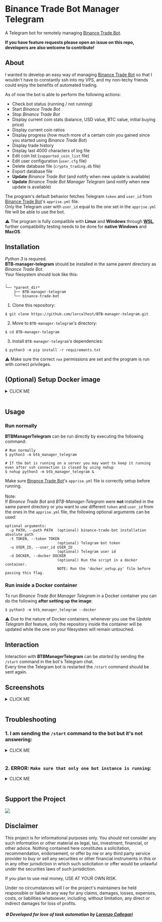 # Binance Trade Bot Manager Telegram

A Telegram bot for remotely managing [Binance Trade Bot].

**If you have feature requests please open an issue on this repo, developers are also welcome to contribute!**

## About

I wanted to develop an easy way of managing [Binance Trade Bot] so that I wouldn't have to constantly ssh into my VPS, and my non-techy friends could enjoy the benefits of automated trading.

As of now the bot is able to perform the following actions:

- Check bot status (running / not running)
- Start _Binance Trade Bot_
- Stop _Binance Trade Bot_
- Display current coin stats (balance, USD value, BTC value, initial buying price)
- Display current coin ratios
- Display progress (how much more of a certain coin you gained since you started using _Binance Trade Bot_)
- Display trade history
- Display last 4000 characters of log file
- Edit coin list (`supported_coin_list` file)
- Edit user configuration (`user.cfg` file)
- Delete database file (`crypto_trading.db` file)
- Export database file
- **Update** _Binance Trade Bot_ (and notify when new update is available)
- **Update** _Binance Trade Bot Manager Telegram_ (and notify when new update is available)

The program's default behavior fetches Telegram `token` and `user_id` from [Binance Trade Bot]'s `apprise.yml` file.  
Only the Telegram user with `user_id` equal to the one set in the `apprise.yml` file will be able to use the bot.

⚠ The program is fully compatible with **Linux** and **Windows** through **[WSL]**, further compatibility testing needs to be done for **native Windows** and **MacOS**.

## Installation

_Python 3_ is required.  
**BTB-manager-telegram** should be installed in the same parent directory as _Binance Trade Bot_.  
Your filesystem should look like this:

```
.
└── *parent_dir*
    ├── BTB-manager-telegram
    └── binance-trade-bot
```

1. Clone this repository:

```console
$ git clone https://github.com/lorcalhost/BTB-manager-telegram.git
```

2. Move to `BTB-manager-telegram`'s directory:

```console
$ cd BTB-manager-telegram
```

3. Install `BTB-manager-telegram`'s dependencies:

```console
$ python3 -m pip install -r requirements.txt
```

⚠ Make sure the correct `rwx` permissions are set and the program is run with correct privileges.

## (Optional) Setup Docker image

<details><summary>CLICK ME</summary>
To run _Binance Trade Bot Manager Telegram_ inside a Docker container you must first make sure to have your _binance-trade-bot_ installation directory inside the _BTB-manager-telegram_ one.  
Your filesystem should look like this:

```
.
└── *parent_dir*
    └── BTB-manager-telegram
        └── binance-trade-bot
```

For quickly setting up the filesystem as intended you can run the `docker_setup.py` script:

```console
$ python3 docker_setup.py
```

`docker_setup.py` also takes the following optional arguments:

```console
optional arguments:
  -m, --make-image    Create a docker image for the bot.
  -u, --update-image  Update the docker image for the bot.
  -D, --delete-image  Delete the docker image for the bot.
```

</details>
</br>

## Usage

### Run normally

**BTBManagerTelegram** can be run directly by executing the following command:

```console
# Run normally
$ python3 -m btb_manager_telegram

# If the bot is running on a server you may want to keep it running even after ssh connection is closed by using nohup
$ nohup python3 -m btb_manager_telegram &
```

Make sure [Binance Trade Bot]'s `apprise.yml` file is correctly setup before running.  
</br>
Note:  
If _Binance Trade Bot_ and _BTB-Manager-Telegram_ were **not** installed in the same parent directory or you want to use different `token` and `user_id` from the ones in the `apprise.yml` file, the following optional arguments can be used:

```console
optional arguments:
  -p PATH, --path PATH  (optional) binance-trade-bot installation absolute path
  -t TOKEN, --token TOKEN
                        (optional) Telegram bot token
  -u USER_ID, --user_id USER_ID
                        (optional) Telegram user id
  -d DOCKER, --docker DOCKER
                        (optional) Run the script in a docker container.
                        NOTE: Run the 'docker_setup.py' file before passing this flag.
```

### Run inside a Docker container

To run _Binance Trade Bot Manager Telegram_ in a Docker container you can do the following **after setting up the image**:

```console
$ python3 -m btb_manager_telegram --docker
```

⚠ Due to the nature of Docker containers, whenever you use the _Update Telegram Bot_ feature, only the repository inside the container will be updated while the one on your filesystem will remain untouched.

## Interaction

Interaction with **BTBManagerTelegram** can be _started_ by sending the `/start` command in the bot's Telegram chat.  
Every time the Telegram bot is restarted the `/start` command should be sent again.

## Screenshots

<details><summary>CLICK ME</summary>

<p align="center">
  	<img height="20%" width="20%" src="https://i.imgur.com/9JUN2G7.jpg" />&nbsp;&nbsp;&nbsp;&nbsp;
    <img height="20%" width="20%" src="https://i.imgur.com/FBSNURs.jpg" />&nbsp;&nbsp;&nbsp;&nbsp;
    <img height="20%" width="20%" src="https://i.imgur.com/UKyREe9.jpg" />
</p>
</details>
</br>

## Troubleshooting

### 1. I am sending the `/start` command to the bot but it's not answering:

<details><summary>CLICK ME</summary>

<p align="center">

Usually when this happens it means that you haven't properly setup your `apprise.yml` file.  
For security reasons the bot is programmed so that it only responds to the person with `user_id` equal to the one set in the Telegram URL inside the `apprise.yml` file.

Example of `apprise.yml` file:

```yaml
version: 1
urls:
  - tgram://123456789:AABx8iXjE5C-vG4SDhf6ARgdFgxYxhuHb4A/606743502
```

In this URL:

- `123456789:AABx8iXjE5C-vG4SDhf6ARgdFgxYxhuHb4A` is the bot's `token`
- `606743502` is the `user_id`

You can find your `user_id` by sending a Telegram message to [@userinfobot](https://t.me/userinfobot).

Note:  
If the bot is not responsive after using the _Update Telegram Bot_ function something might have gone wrong and you need to manually restart _BTB Manager Telegram_.

</p>
</details>
</br>

### 2. ERROR: `Make sure that only one bot instance is running`:

<details><summary>CLICK ME</summary>

<p align="center">

This means that there are two or more instances of `BTB-Manager-Telegram` running at the same time on the same Telegram `token`.  
To fix this error you can kill all `BTB-Manager-Telegram` instances and restart the Telegram bot.  
You can kill the processes using the following command:

```bash
kill -9 $(ps ax | grep btb_manager_telegram | fgrep -v grep | awk '{ print $1 }')
```

</p>
</details>
</br>

## Support the Project

<a href="https://www.buymeacoffee.com/lorcalhost"><img src="https://img.buymeacoffee.com/button-api/?text=Buy me a beer&emoji=🍺&slug=lorcalhost&button_colour=FFDD00&font_colour=000000&font_family=Lato&outline_colour=000000&coffee_colour=ffffff"></a>

## Disclaimer

This project is for informational purposes only. You should not consider any
such information or other material as legal, tax, investment, financial, or
other advice. Nothing contained here constitutes a solicitation, recommendation,
endorsement, or offer by me or any third party service provider to buy or sell
any securities or other financial instruments in this or in any other
jurisdiction in which such solicitation or offer would be unlawful under the
securities laws of such jurisdiction.

If you plan to use real money, USE AT YOUR OWN RISK.

Under no circumstances will I or the project's maintainers be held responsible or liable in any way for any claims,
damages, losses, expenses, costs, or liabilities whatsoever, including, without limitation, any direct or indirect
damages for loss of profits.

##### ⚙ Developed for love of task automation by [Lorenzo Callegari](https://github.com/lorcalhost)

[binance trade bot]: https://github.com/edeng23/binance-trade-bot
[wsl]: https://docs.microsoft.com/en-us/windows/wsl/install-win10
